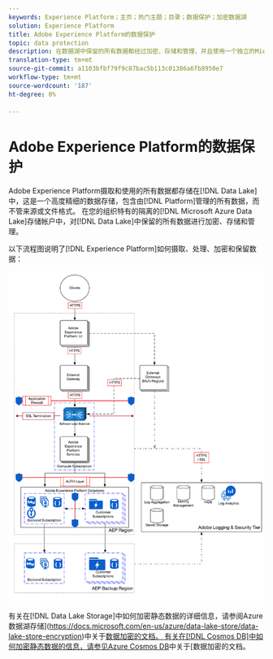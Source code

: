 ```yaml
---
keywords: Experience Platform；主页；热门主题；目录；数据保护；加密数据湖
solution: Experience Platform
title: Adobe Experience Platform的数据保护
topic: data protection
description: 在数据湖中保留的所有数据都经过加密、存储和管理，并且使用一个独立的Microsoft Azure Data Lake存储帐户，该帐户对您的组织是独一无二的。 以下流程图说明了Experience Platform如何摄取、处理、加密和保留数据。
translation-type: tm+mt
source-git-commit: a1103bfbf79f9c87bac5b113c01386a6fb8950e7
workflow-type: tm+mt
source-wordcount: '187'
ht-degree: 0%

---
```



# Adobe Experience Platform的数据保护

Adobe Experience Platform摄取和使用的所有数据都存储在[!DNL Data Lake]中，这是一个高度精细的数据存储，包含由[!DNL Platform]管理的所有数据，而不管来源或文件格式。 在您的组织特有的隔离的[!DNL Microsoft Azure Data Lake]存储帐户中，对[!DNL Data Lake]中保留的所有数据进行加密、存储和管理。

以下流程图说明了[!DNL Experience Platform]如何摄取、处理、加密和保留数据：

![](images/data-protection/flow.png)

有关在[!DNL Data Lake Storage]中如何加密静态数据的详细信息，请参阅Azure数据湖存储](https://docs.microsoft.com/en-us/azure/data-lake-store/data-lake-store-encryption)中关于[数据加密的文档。 有关在[!DNL Cosmos DB]中如何加密静态数据的信息，请参见Azure Cosmos DB](https://docs.microsoft.com/en-us/azure/cosmos-db/database-encryption-at-rest)中关于[数据加密的文档。